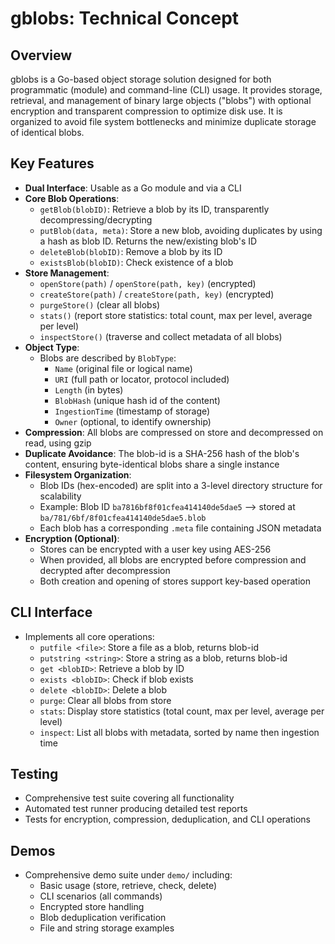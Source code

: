 # gblobs: Technical Concept

## Overview
gblobs is a Go-based object storage solution designed for both programmatic (module) and command-line (CLI) usage. It provides storage, retrieval, and management of binary large objects ("blobs") with optional encryption and transparent compression to optimize disk use. It is organized to avoid file system bottlenecks and minimize duplicate storage of identical blobs.

## Key Features

- **Dual Interface**: Usable as a Go module and via a CLI
- **Core Blob Operations**:
  - `getBlob(blobID)`: Retrieve a blob by its ID, transparently decompressing/decrypting
  - `putBlob(data, meta)`: Store a new blob, avoiding duplicates by using a hash as blob ID. Returns the new/existing blob's ID
  - `deleteBlob(blobID)`: Remove a blob by its ID
  - `existsBlob(blobID)`: Check existence of a blob
- **Store Management**:
  - `openStore(path)` / `openStore(path, key)` (encrypted)
  - `createStore(path)` / `createStore(path, key)` (encrypted)
  - `purgeStore()` (clear all blobs)
  - `stats()` (report store statistics: total count, max per level, average per level)
  - `inspectStore()` (traverse and collect metadata of all blobs)
- **Object Type**:
  - Blobs are described by `BlobType`:
    - `Name` (original file or logical name)
    - `URI` (full path or locator, protocol included)
    - `Length` (in bytes)
    - `BlobHash` (unique hash id of the content)
    - `IngestionTime` (timestamp of storage)
    - `Owner` (optional, to identify ownership)
- **Compression**: All blobs are compressed on store and decompressed on read, using gzip
- **Duplicate Avoidance**: The blob-id is a SHA-256 hash of the blob's content, ensuring byte-identical blobs share a single instance
- **Filesystem Organization**:
  - Blob IDs (hex-encoded) are split into a 3-level directory structure for scalability
  - Example: Blob ID `ba7816bf8f01cfea414140de5dae5` ⟶ stored at `ba/781/6bf/8f01cfea414140de5dae5.blob`
  - Each blob has a corresponding `.meta` file containing JSON metadata
- **Encryption (Optional)**:
  - Stores can be encrypted with a user key using AES-256
  - When provided, all blobs are encrypted before compression and decrypted after decompression
  - Both creation and opening of stores support key-based operation

## CLI Interface
- Implements all core operations:
  - `putfile <file>`: Store a file as a blob, returns blob-id
  - `putstring <string>`: Store a string as a blob, returns blob-id
  - `get <blobID>`: Retrieve a blob by ID
  - `exists <blobID>`: Check if blob exists
  - `delete <blobID>`: Delete a blob
  - `purge`: Clear all blobs from store
  - `stats`: Display store statistics (total count, max per level, average per level)
  - `inspect`: List all blobs with metadata, sorted by name then ingestion time

## Testing
- Comprehensive test suite covering all functionality
- Automated test runner producing detailed test reports
- Tests for encryption, compression, deduplication, and CLI operations

## Demos
- Comprehensive demo suite under `demo/` including:
  - Basic usage (store, retrieve, check, delete)
  - CLI scenarios (all commands)
  - Encrypted store handling
  - Blob deduplication verification
  - File and string storage examples
